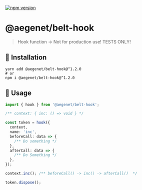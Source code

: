 [![npm version](https://img.shields.io/npm/v/@aegenet/belt-hook.svg)](https://www.npmjs.com/package/@aegenet/belt-hook)
<br>

# @aegenet/belt-hook

> Hook function -> Not for production use! TESTS ONLY!

## 💾 Installation

```shell
yarn add @aegenet/belt-hook@^1.2.0
# or
npm i @aegenet/belt-hook@^1.2.0
```

## 📝 Usage

```typescript
import { hook } from '@aegenet/belt-hook';

/** context: { inc: () => void } */

const token = hook({
  context,
  name: 'inc',
  beforeCall: data => {
    /** Do something */
  },
  afterCall: data => {
    /** Do Something */
  },
});

context.inc(); /** beforeCall() -> inc() -> afterCall()  */

token.dispose();
```

